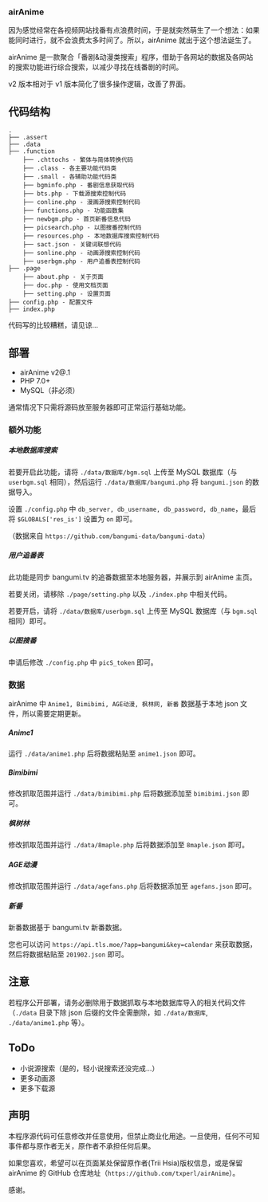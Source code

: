 ### airAnime

因为感觉经常在各视频网站找番有点浪费时间，于是就突然萌生了一个想法：如果能同时进行，就不会浪费太多时间了。所以，airAnime 就出于这个想法诞生了。

airAnime 是一款聚合「番剧&动漫类搜索」程序，借助于各网站的数据及各网站的搜索功能进行综合搜索，以减少寻找在线番剧的时间。

v2 版本相对于 v1 版本简化了很多操作逻辑，改善了界面。

## 代码结构

```
.
├── .assert
├── .data
├── .function
    ├── .chttochs - 繁体与简体转换代码
    ├── .class - 各主要功能代码类
    ├── .small - 各辅助功能代码类
    ├── bgminfo.php - 番剧信息获取代码
    ├── bts.php - 下载源搜索控制代码
    ├── conline.php - 漫画源搜索控制代码
    ├── functions.php - 功能函数集
    ├── newbgm.php - 首页新番信息代码
    ├── picsearch.php - 以图搜番控制代码
    ├── resources.php - 本地数据库搜索控制代码
    ├── sact.json - 关键词联想代码
    ├── sonline.php - 动画源搜索控制代码
    ├── userbgm.php - 用户追番表控制代码
├── .page
    ├── about.php - 关于页面
    ├── doc.php - 使用文档页面
    ├── setting.php - 设置页面
├── config.php - 配置文件
├── index.php
```

代码写的比较糟糕，请见谅...

## 部署

- airAnime v2@.1
- PHP 7.0+
- MySQL（非必须）

通常情况下只需将源码放至服务器即可正常运行基础功能。

### 额外功能

##### 本地数据库搜索

若要开启此功能，请将 `./data/数据库/bgm.sql` 上传至 MySQL 数据库（与 `userbgm.sql` 相同），然后运行 `./data/数据库/bangumi.php` 将 `bangumi.json` 的数据导入。

设置 `./config.php` 中 `db_server, db_username, db_password, db_name`，最后将 `$GLOBALS['res_is']` 设置为 `on` 即可。

（数据来自 `https://github.com/bangumi-data/bangumi-data`）

##### 用户追番表

此功能是同步 bangumi.tv 的追番数据至本地服务器，并展示到 airAnime 主页。

若要关闭，请移除 `./page/setting.php` 以及 `./index.php` 中相关代码。

若要开启，请将 `./data/数据库/userbgm.sql` 上传至 MySQL 数据库（与 `bgm.sql` 相同）即可。

##### 以图搜番

申请后修改 `./config.php` 中 `picS_token` 即可。

### 数据

airAnime 中 `Anime1, Bimibimi, AGE动漫, 枫林网, 新番` 数据基于本地 json 文件，所以需要定期更新。

##### Anime1

运行 `./data/anime1.php` 后将数据粘贴至 `anime1.json` 即可。

##### Bimibimi

修改抓取范围并运行 `./data/bimibimi.php` 后将数据添加至 `bimibimi.json` 即可。

##### 枫树林

修改抓取范围并运行 `./data/8maple.php` 后将数据添加至 `8maple.json` 即可。

##### AGE动漫

修改抓取范围并运行 `./data/agefans.php` 后将数据添加至 `agefans.json` 即可。

##### 新番

新番数据基于 bangumi.tv 新番数据。

您也可以访问 `https://api.tls.moe/?app=bangumi&key=calendar` 来获取数据，然后将数据粘贴至 `201902.json` 即可。

## 注意

若程序公开部署，请务必删除用于数据抓取与本地数据库导入的相关代码文件（`./data` 目录下除 json 后缀的文件全需删除，如 `./data/数据库`, `./data/anime1.php` 等）。

## ToDo

- 小说源搜索（是的，轻小说搜索还没完成...）
- 更多动画源
- 更多下载源

## 声明

本程序源代码可任意修改并任意使用，但禁止商业化用途。一旦使用，任何不可知事件都与原作者无关，原作者不承担任何后果。

如果您喜欢，希望可以在页面某处保留原作者(Trii Hsia)版权信息，或是保留 airAnime 的 GitHub 仓库地址（`https://github.com/txperl/airAnime`）。

感谢。